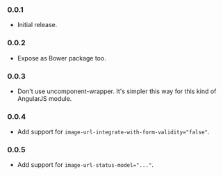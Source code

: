 ### 0.0.1
   * Initial release.

### 0.0.2
   * Expose as Bower package too.

### 0.0.3
   * Don't use uncomponent-wrapper. It's simpler this way for this kind of AngularJS module.

### 0.0.4
   * Add support for `image-url-integrate-with-form-validity="false"`.

### 0.0.5
   * Add support for `image-url-status-model="..."`.